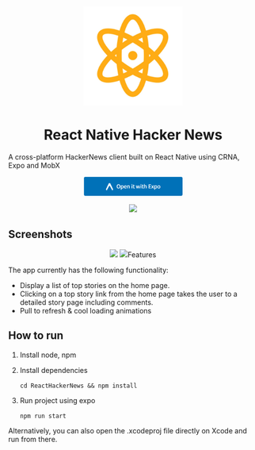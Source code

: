 <p align="center">
    <img src="https://raw.githubusercontent.com/G2Jose/ReactNative-HackerNews/master/screenshots/logo.jpg" width="200" />
</p>

<strong><h1 style="text-align: center;">React Native Hacker News</h1></strong>
A cross-platform HackerNews client built on React Native using CRNA, Expo and MobX

<p align="center">
    <a href="https://exp.host/@gejose/hacker-news"><img src="https://raw.githubusercontent.com/G2Jose/ReactNative-HackerNews/master/screenshots/expo.png" width="200" /></a>
</p>
<p align="center">
     <a href="https://itunes.apple.com/WebObjects/MZStore.woa/wa/viewSoftware?id=1220272464&mt=8"><img src="https://rawgit.com/G2Jose/ReactHackerNews/master/screenshots/Download_on_the_App_Store_Badge_US-UK_135x40.svg" width="200" /></a>
</p>

## Screenshots
<p align="center">
<img src="https://github.com/G2Jose/ReactNative-HackerNews/raw/refactor/redux/screenshots/iOS/top.png" width="300" />  <img src="https://github.com/G2Jose/ReactNative-HackerNews/raw/refactor/redux/screenshots/iOS/show.png
</p>

## Features 
The app currently has the following functionality:

- Display a list of top stories on the home page.
- Clicking on a top story link from the home page takes the user to a detailed story page including comments.
- Pull to refresh & cool loading animations

## How to run
1. Install node, npm
2. Install dependencies

    ```
    cd ReactHackerNews && npm install
    ```

3. Run project using expo
    
    ```
    npm run start
    ```

Alternatively, you can also open the .xcodeproj file directly on Xcode and run from there.
